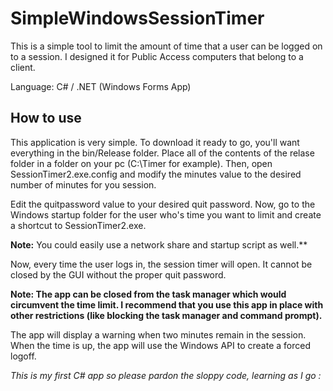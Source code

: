 # SimpleWindowsSessionTimer
This is a simple tool to limit the amount of time that a user can be logged on to a session. I designed it for Public Access computers that belong to a client.

Language: C# / .NET (Windows Forms App)

## How to use
This application is very simple. To download it ready to go, you'll want everything in the bin/Release folder. Place all of the contents of the relase folder
in a folder on your pc (C:\Timer for example). Then, open SessionTimer2.exe.config and modify the minutes value to the desired number of minutes for you session.

Edit the quitpassword value to your desired quit password. Now, go to the Windows startup folder for the user who's time you want to limit and create a shortcut to SessionTimer2.exe.

**Note:** You could easily use a network share and startup script as well.**

Now, every time the user logs in, the session timer will open. It cannot be closed by the GUI without the proper quit password.

**Note: The app can be closed from the task manager which would circumvent the time limit. I recommend that you use this app in place with other restrictions (like blocking the task manager and command prompt).**

The app will display a warning when two minutes remain in the session. When the time is up, the app will use the Windows API to create a forced logoff.

*This is my first C# app so please pardon the sloppy code, learning as I go :*
